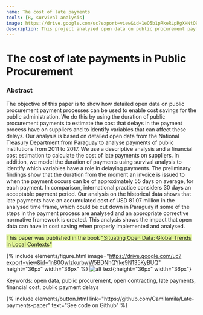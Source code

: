 ```yaml
---
name: The cost of late payments
tools: [R, survival analysis]
image: https://drive.google.com/uc?export=view&id=1eO5b1pRkeRLpRgXHNtO9ZzX2Uik7hGHZ
description: This project analyzed open data on public procurement payment processes in Paraguay to estimate the cost that delays in the payment process have on suppliers and to identify variables that can affect these delays.
---
```


# The cost of late payments in Public Procurement

### Abstract

The objective of this paper is to show how detailed open data on public procurement payment processes can be used to enable cost savings for the public administration. We do this by using the duration of public procurement payments to estimate the cost that delays in the payment process have on suppliers and to identify variables that can affect these delays.  Our analysis is based on detailed open data from the National Treasury Department from Paraguay to analyse payments of public institutions from 2011 to 2017.  We use a descriptive analysis and a financial cost estimation to calculate the cost of late payments on suppliers.  In addition, we model the duration of payments using survival analysis to identify which variables have a role in delaying payments. The preliminary findings show that the duration from the moment an invoice is issued to when the payment occurs can be of approximately 55 days on average, for each payment.  In comparison, international practice considers 30 days an acceptable payment period. Our analysis on the historical data shows that late payments have an accumulated cost of USD 81.07 million in the analysed time frame, which could be cut down in Paraguay if some of the steps in the payment process are analysed and an appropriate corrective normative framework is created. This analysis shows the impact that open data can have in cost saving when properly implemented and analysed.

<span style="background-color:#dff298"> This paper was published in the book ["Situating Open Data: Global Trends in Local Contexts"](https://www.africanminds.co.za/situation-open-data-global-trends-in-local-contexts/) </span>


{% include elements/figure.html image="https://drive.google.com/uc?export=view&id=1n80OwIzkurbwW5BDNhQYke9N135KyBUQ" height="36px" width="36px" %}
![alt text](https://drive.google.com/uc?export=view&id=1n80OwIzkurbwW5BDNhQYke9N135KyBUQ){:height="36px" width="36px"}

 
Keywords: open data, public procurement, open contracting, late payments, financial cost, public payment delays


<p class="text-center">
{% include elements/button.html link="https://github.com/Camilamila/Late-payments-paper" text="See code on Github" %}
</p>
